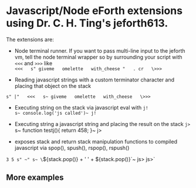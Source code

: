 # Javascript/Node eForth extensions using Dr. C. H. Ting's jeforth613.

The extensions are:
- Node terminal runner. If you want to pass multi-line input to the jeforth vm, tell the node terminal wrapper so by surrounding your script with `<<<` and `>>>` like  
`<<<  
s" giveme  
    omelette  
    with_cheese "  
. cr  
\>>>`  

- Reading javascript strings with a custom terminator character and placing that object on the stack  

`s" |"  
<<<  
s~ giveme  
    omelette  
      with_cheese  
\>>>`  

- Executing string on the stack via javascript eval with `j!`  
`s~ console.log('js called')~ j!`

- Executing string a javascript string and placing the result on the stack `j>`  
s~ function testj(){ return 458; }~ j>


- exposes stack and return stack manipulation functions to compiled javascript via spop(), spush(), rspop(), rspush()  

`3 5 s" ~" s~ \`${stack.pop()} + ' ' + ${stack.pop()}\`~ js> js>`


## More examples
